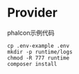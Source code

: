 # Provider

phalcon示例代码

```cp .env-example .env``` <br />
```mkdir -p runtime/logs``` <br />
```chmod -R 777 runtime``` <br />
```composer install``` <br />